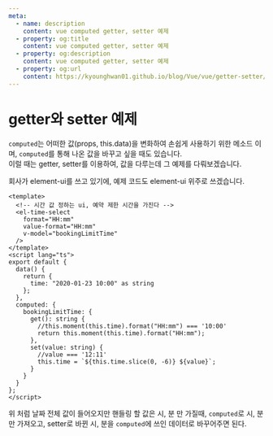 ```yaml
---
meta:
  - name: description
    content: vue computed getter, setter 예제
  - property: og:title
    content: vue computed getter, setter 예제
  - property: og:description
    content: vue computed getter, setter 예제
  - property: og:url
    content: https://kyounghwan01.github.io/blog/Vue/vue/getter-setter/
---
```


# getter와 setter 예제

`computed`는 어떠한 값(props, this.data)을 변화하여 손쉽게 사용하기 위한 메소드 이며, `computed`를 통해 나온 값을 바꾸고 싶을 때도 있습니다.<br>
이럴 때는 getter, setter를 이용하여, 값을 다루는데 그 예제를 다뤄보겠습니다.

회사가 element-ui를 쓰고 있기에, 예제 코드도 element-ui 위주로 쓰겠습니다.

```vue
<template>
  <!-- 시간 값 정하는 ui, 예약 제한 시간을 가진다 -->
  <el-time-select
    format="HH:mm"
    value-format="HH:mm"
    v-model="bookingLimitTime"
  />
</template>
<script lang="ts">
export default {
  data() {
    return {
      time: "2020-01-23 10:00" as string
    };
  },
  computed: {
    bookingLimitTime: {
      get(): string {
        //this.moment(this.time).format("HH:mm") === '10:00'
        return this.moment(this.time).format("HH:mm");
      },
      set(value: string) {
        //value === '12:11'
        this.time = `${this.time.slice(0, -6)} ${value}`;
      }
    }
  }
};
</script>
```

위 처럼 날짜 전체 값이 들어오지만 핸들링 할 값은 시, 분 만 가질때, `computed`로 시, 분만 가져오고, setter로 바뀐 시, 분을 `computed`에 쓰인 데이터로 바꾸어주면 된다.
